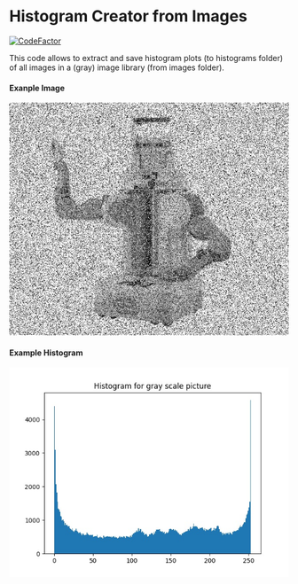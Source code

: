 # Histogram Creator from Images
[![CodeFactor](https://www.codefactor.io/repository/github/akerdogmus/ake_python_toolkit/badge)](https://www.codefactor.io/repository/github/akerdogmus/ake_python_toolkit)

This code allows to extract and save histogram plots (to histograms folder) of all images in a (gray) image library (from images folder).

#### Exanple Image
![Example Images](https://github.com/Akerdogmus/histogram_creator_from_images/blob/main/images/saltpepper.bmp)

#### Example Histogram
![Example Histogram](https://github.com/Akerdogmus/histogram_creator_from_images/blob/main/histograms/new_saltpepper_hist.jpg)
